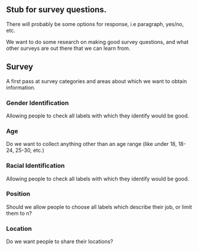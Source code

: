## Stub for survey questions.  

There will probably  be some options for response, i.e paragraph, yes/no,
etc.

We want to do some research on making good survey questions, and what other
surveys are out there that we can learn from.
 
## Survey
A first pass at survey categories and areas about which we want to obtain information.

### Gender Identification
Allowing people to check all labels with which they identify would be good.

### Age
Do we want to collect anything other than an age range (like under 18, 18-24, 25-30, etc.)

### Racial Identification
Allowing people to check all labels with which they identify would be good.

### Position
Should we allow people to choose all labels which describe their job, or limit them to n?

### Location
Do we want people to share their locations?




